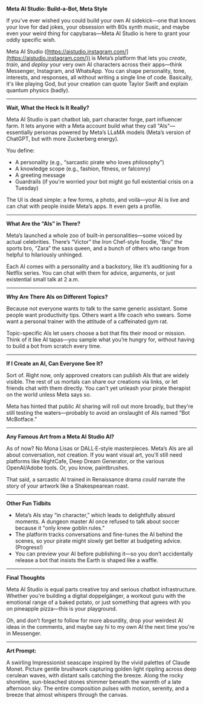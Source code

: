 **Meta AI Studio: Build-a-Bot, Meta Style**

If you’ve ever wished you could build your own AI sidekick—one that knows your love for dad jokes, your obsession with 80s synth music, and maybe even your weird thing for capybaras—Meta AI Studio is here to grant your oddly specific wish.

Meta AI Studio ([https://aistudio.instagram.com/](https://aistudio.instagram.com/)) is Meta’s platform that lets you *create*, *train*, and *deploy* your very own AI characters across their apps—think Messenger, Instagram, and WhatsApp. You can shape personality, tone, interests, and responses, all without writing a single line of code. Basically, it's like playing God, but your creation can quote Taylor Swift and explain quantum physics (badly).

---

**Wait, What the Heck Is It Really?**

Meta AI Studio is part chatbot lab, part character forge, part influencer farm. It lets anyone with a Meta account build what they call "AIs"—essentially personas powered by Meta’s LLaMA models (Meta’s version of ChatGPT, but with more Zuckerberg energy).

You define:

* A personality (e.g., “sarcastic pirate who loves philosophy”)
* A knowledge scope (e.g., fashion, fitness, or falconry)
* A greeting message
* Guardrails (if you’re worried your bot might go full existential crisis on a Tuesday)

The UI is dead simple: a few forms, a photo, and voilà—your AI is live and can chat with people inside Meta’s apps. It even gets a profile.

---

**What Are the “AIs” in There?**

Meta’s launched a whole zoo of built-in personalities—some voiced by actual celebrities. There’s “Victor” the Iron Chef-style foodie, “Bru” the sports bro, “Zara” the sass queen, and a bunch of others who range from helpful to hilariously unhinged.

Each AI comes with a personality and a backstory, like it’s auditioning for a Netflix series. You can chat with them for advice, arguments, or just existential small talk at 2 a.m.

---

**Why Are There AIs on Different Topics?**

Because not everyone wants to talk to the same generic assistant. Some people want productivity tips. Others want a life coach who swears. Some want a personal trainer with the attitude of a caffeinated gym rat.

Topic-specific AIs let users choose a bot that fits their mood or mission. Think of it like AI tapas—you sample what you’re hungry for, without having to build a bot from scratch every time.

---

**If I Create an AI, Can Everyone See It?**

Sort of. Right now, only approved creators can publish AIs that are widely visible. The rest of us mortals can share our creations via links, or let friends chat with them directly. You can't yet unleash your pirate therapist on the world unless Meta says so.

Meta has hinted that public AI sharing will roll out more broadly, but they're still testing the waters—probably to avoid an onslaught of AIs named “Bot McBotface.”

---

**Any Famous Art from a Meta AI Studio AI?**

As of now? No Mona Lisas or DALL·E-style masterpieces. Meta’s AIs are all about conversation, not creation. If you want visual art, you'll still need platforms like NightCafe, Deep Dream Generator, or the various OpenAI/Adobe tools. Or, you know, paintbrushes.

That said, a sarcastic AI trained in Renaissance drama *could* narrate the story of your artwork like a Shakespearean roast.

---

**Other Fun Tidbits**

* Meta’s AIs stay “in character,” which leads to delightfully absurd moments. A dungeon master AI once refused to talk about soccer because it "only knew goblin rules."
* The platform tracks conversations and fine-tunes the AI behind the scenes, so your pirate might slowly get better at budgeting advice. (Progress!)
* You can preview your AI before publishing it—so you don’t accidentally release a bot that insists the Earth is shaped like a waffle.

---

**Final Thoughts**

Meta AI Studio is equal parts creative toy and serious chatbot infrastructure. Whether you're building a digital doppelgänger, a workout guru with the emotional range of a baked potato, or just something that agrees with you on pineapple pizza—this is your playground.

Oh, and don’t forget to follow for more absurdity, drop your weirdest AI ideas in the comments, and maybe say hi to my own AI the next time you're in Messenger.

---

**Art Prompt:**

A swirling Impressionist seascape inspired by the vivid palettes of Claude Monet. Picture gentle brushwork capturing golden light rippling across deep cerulean waves, with distant sails catching the breeze. Along the rocky shoreline, sun-bleached stones shimmer beneath the warmth of a late afternoon sky. The entire composition pulses with motion, serenity, and a breeze that almost whispers through the canvas.
